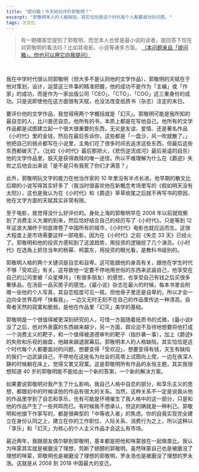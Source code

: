 ```yaml
---
title: "提问箱丨今天如何评价郭敬明？"
excerpt: "郭敬明本人的人格缺陷，其实恰恰是这个时代每个人都要面对的问题。"
tags: 次文化
---
```


> 有一期播客您提到了郭敬明，而您本人也曾是最小说的读者，能回答下现在对郭敬明的看法吗？比如其电影、小说等诸多方面。
> [（本问题来自「提问箱」，你也可以用它向我提问）](https://peing.net/zh-CN/bb2df17e7edf41?event=0)

<br>

我在中学时代很认同郭敬明（但大多不是认同他的文学作品），郭敬明的天赋在于他对策划，设计，运营这三件事的精准把握，他的成功不是作为「主编」或「作家」的成功，而是作为一家出版公司「CEO」、「CTO」、「COO」这三重身份的成功。只是说即使他在这方面很有天赋，也没法改变纸质书（杂志）注定的末日。

要评价他的文学作品，我觉得用两个字概括就是「幻灭」。郭敬明可能是我所知的最自恋的人，比川普还自恋。他所有的书，本质上都是在写他自己。他所有的文学作品都是试图建立起一个很大很重要的东西，无论是友谊、爱情、还是著名作品《小时代》里的金钱，然后在最后告诉你，这些都是「一盘沙，风一吹就散了。」他把自己的弱点都写在小说里，主角们花了很多时间去追求这些东西，但最后这些东西都破灭了。（比如《小时代》最后那把火，《悲伤逆流成河》最后易遥的自杀）他的文学作品里，毁灭是获得救赎的唯一途径。所以不难理解为什么在《爵迹》失败之后他会出来说「是不是只有我死了你们才满意？」

此外，郭敬明玩文字的能力在他当作家的 10 年里没有半点长进。他早期的散文比后期的小说写得其实好多了（我当时很喜欢他在新概念考场里写的《假如明天没有太阳》），这也是我认为在《小时代》和《爵迹》草草收尾之后就不再写书的原因，他在文字方面的天赋其实非常有限。

至于电影，我觉得没什么好评价的。身处上海的郭敬明早在 2008 年以前就观察到了消费主义大潮的到来，然后恰好结合自己的经历写了《小时代》。只是等到 12 年这波大潮终于彻底席卷了中国所有的城市，《小时代》电影也就应运而生。这很大程度上是市场需要这样一部电影，因为在《小时代》之前《失恋 33 天》已经火了。郭敬明和他的投资方感知到了这波趋势，用投资的逻辑挖了几个演员。《小时代》在选角上抓住当年的杨幂、柯震东，用投资的眼光看，是教科书级别的。

郭敬明人格的两个关键词是自恋和自卑。这可能跟他的身高有关，跟他在学生时代不够「受欢迎」有关。这导致他一定要不停地用世俗的东西来武装自己，他享受在自己的公司里被「众星捧月」（有很多朋友）的感觉，也享受自己有钱之后买很多奢侈品，在汤臣一品买房子的感觉。《最小说》杂志在最火的时候，每本书里会附赠一张他的个人写真，其自恋程度可见一斑。但他骨子里还是自卑的，所以才会一边向全世界高呼「快看我」，一边又无时无刻不在自己的作品里传达一种清高。自卑者天然的寂寞和脆弱，是他在作品里「幻灭」美学的基础。

郭敬明是一个很值得被更深刻研究的人，可惜一方面随着纸质书的式微，《最小说》没了之后，他对外表露的东西越来越少，另一方面，舆论迫不及待地想要将他打成一个消费主义的靶子，和一个值得被道德审判的靶子（指抄袭一事），加上《爵迹》的失败和乐视的崩盘，他越来越退居幕后。郭敬明本人的人格缺陷，其实恰恰是这个时代每个人都要面对的问题，想要变得「受欢迎」，想要变得有钱，天生有缺陷的我们一边武装自己，不停地在这座名为社会的高塔上试图向上爬，一边在夜深人静的时候躺在床上，觉得又累又寂寞。这是郭敬明所有作品的永恒主题，其实我很想知道 40 岁的郭敬明能不能给出一个新的答案，一个新的解决方案。

如果要说郭敬明对我产生了什么影响。我自己人格中自恋的部分，和享乐主义的思想，都跟初中的时候读他的作品有很大的关系。当然，这种关系不一定是说我从他的作品里学到了自恋和享乐，也有可能是环境催生了我人格中的这一部分，只是和他的作品产生了一些共鸣而已。有时候我不想承认，但这的确就是一种利己。郭敬明和他旗下作家写的，都是很典型的「中等收入者」的焦虑。你的自我实现完全建立在身份认同之上，建立在你的工作职位、人际关系、消费行为之上，所以这种以「享乐」和「幻灭」为核心的个人主义作品才会这么有市场。

最近两年，我跟朋友偶尔聊到郭敬明，基本都是把他和咪蒙放在一起做类比。我认为咪蒙其实就是被磨没了理想，剪断了翅膀的郭敬明。虽然咪蒙自己也是被磨没了理想的咪蒙，郭敬明也是被磨没了理想的郭敬明，罗永浩也是被磨没了理想的罗永浩。这就是从 2008 到 2018 中国最大的变迁。